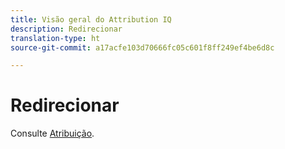 ```yaml
---
title: Visão geral do Attribution IQ
description: Redirecionar
translation-type: ht
source-git-commit: a17acfe103d70666fc05c601f8ff249ef4be6d8c

---
```



# Redirecionar

Consulte [Atribuição](../c-panels/attribution/attribution.md).
